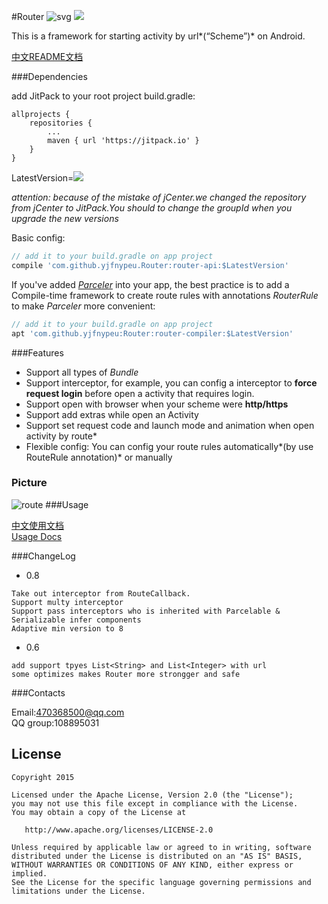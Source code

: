 #Router ![svg](https://travis-ci.org/yjfnypeu/Router.svg?branch=master)  <a href="http://www.methodscount.com/?lib=org.lzh.nonview.router%3Arouter-api%3A0.6"><img src="https://img.shields.io/badge/Methods count-core: 197 | deps: 2-e91e63.svg"/></a>


This is a framework for starting activity by url*(“Scheme”)* on Android.

[中文README文档](./README-CN.md)

###Dependencies

add JitPack to your root project build.gradle:

```
allprojects {
    repositories {
        ...
        maven { url 'https://jitpack.io' }
    }
}

```

LatestVersion=[![](https://jitpack.io/v/yjfnypeu/Router.svg)](https://jitpack.io/#yjfnypeu/Router)

*attention: because of the mistake of jCenter.we changed the repository from jCenter to JitPack.You should to change the groupId when you upgrade the new versions*

Basic config:
```Groovy
// add it to your build.gradle on app project
compile 'com.github.yjfnypeu.Router:router-api:$LatestVersion'
```

If you've added *[Parceler](https://github.com/yjfnypeu/Parceler)* into your app, the best practice is to add a Compile-time framework to create route rules with annotations *RouterRule* to make *Parceler* more convenient:

```Groovy
// add it to your build.gradle on app project
apt 'com.github.yjfnypeu:Router:router-compiler:$LatestVersion'
```

###Features

* Support all types of *Bundle*  
* Support interceptor, for example, you can config a interceptor to **force request login** before open a activity that requires login.
* Support open with browser when your scheme were **http/https**  
* Support add extras while open an Activity  
* Support set request code and launch mode and animation when open activity by route*  
* Flexible config: You can config your route rules automatically*(by use RouteRule annotation)* or manually

### Picture

![route](./pics/route.gif)
###Usage

[中文使用文档](./Usage.md)  
[Usage Docs](./Usage-en.md)

###ChangeLog

 - 0.8

 ```
 Take out interceptor from RouteCallback.
 Support multy interceptor
 Support pass interceptors who is inherited with Parcelable & Serializable infer components
 Adaptive min version to 8
 ```

 - 0.6

 ```
 add support tpyes List<String> and List<Integer> with url
 some optimizes makes Router more strongger and safe
 ```


###Contacts

Email:470368500@qq.com  
QQ group:108895031

## License
```
Copyright 2015 

Licensed under the Apache License, Version 2.0 (the "License");
you may not use this file except in compliance with the License.
You may obtain a copy of the License at

   http://www.apache.org/licenses/LICENSE-2.0

Unless required by applicable law or agreed to in writing, software
distributed under the License is distributed on an "AS IS" BASIS,
WITHOUT WARRANTIES OR CONDITIONS OF ANY KIND, either express or implied.
See the License for the specific language governing permissions and
limitations under the License.
```
